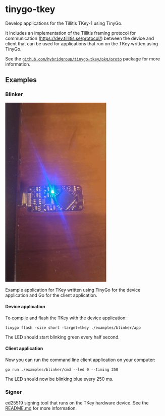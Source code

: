 # tinygo-tkey

Develop applications for the Tillitis TKey-1 using TinyGo. 

It includes an implementation of the Tillitis framing protocol for communication (https://dev.tillitis.se/protocol/) between the device and client that can be used for applications that run on the TKey written using TinyGo.

See the [`github.com/hybridgroup/tinygo-tkey/pkg/proto`](./pkg/proto/) package for more information.

## Examples

### Blinker

![tkey led](./images/tkey-led.gif)

Example application for TKey written using TinyGo for the device application and Go for the client application.

#### Device application

To compile and flash the TKey with the device application:

```shell
tinygo flash -size short -target=tkey ./examples/blinker/app
```

The LED should start blinking green every half second.

#### Client application

Now you can run the command line client application on your computer:

```shell
go run ./examples/blinker/cmd --led 0 --timing 250
```

The LED should now be blinking blue every 250 ms.

### Signer

ed25519 signing tool that runs on the TKey hardware device. See the [README.md](./examples/signer/README.md) for more information.

